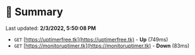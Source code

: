 # 📖 Summary
Last updated: **2/3/2022, 5:50:08 PM**

- `GET` [https://uptimerfree.tk](https://uptimerfree.tk) - **Up** (749ms)
- `GET` [https://monitoruptimer.tk](https://monitoruptimer.tk) - **Down** (83ms)
